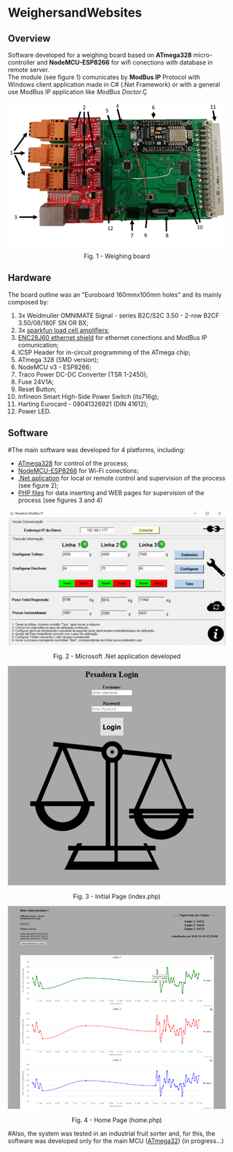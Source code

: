 # WeighersandWebsites
## Overview
Software developed for a weighing board based on **ATmega328** micro-controller and **NodeMCU-ESP8266** for wifi conections with database in remote server.<br/> 
The module (see figure 1) comunicates by **ModBus IP** Protocol with Windows client application made in C# (.Net Framework) or with a general use ModBus IP application like _ModBus Doctor_.&Ccedil;

<p align="center"> 
<img src="imagens/placa_legend.PNG" width="600px">
 <figcaption> <p align="center">Fig. 1 - Weighing board </p></figcaption>
 </p>

## Hardware
The board outline was an "Euroboard 160mmx100mm holes" and its mainly composed by: 
1. 3x Weidmuller OMNIMATE Signal - series B2C/S2C 3.50 - 2-row B2CF 3.50/08/180F SN OR BX;
2. 3x [sparkfun load cell amplifiers](https://www.sparkfun.com/products/13879);
3. [ENC28J60  ethernet shield](https://www.banggood.com/Mini-W5100-Ethernet-Network-Module-Board-For-Arduino-p-982664.html?rmmds=buy&cur_warehouse=CN) for ethernet conections and ModBus IP comunication;
4. ICSP Header for in-circuit programming of the ATmega chip;
5. ATmega 328 (SMD version);
6. NodeMCU v3 - ESP8266;
7. Traco Power DC-DC Converter (TSR 1-2450);
8. Fuse 24V1A;
9. Reset Button;
10. Infineon Smart High-Side Power Switch (its716g);
11. Harting  Eurocard - 09041326921 (DIN 41612);
12. Power LED.

## Software
#The main software was developed for 4 platforms, including:
+ [ATmega328](https://github.com/joaolrc/WeighersandWebsites/blob/master/CODE/MCUs/weigher/atmega/atmega.ino) for control of the process; 
+ [NodeMCU-ESP8266](https://github.com/joaolrc/WeighersandWebsites/blob/master/CODE/MCUs/weigher/nodemcu/nodemcu.ino) for Wi-Fi conections;
+ [.Net aplication](https://github.com/joaolrc/WeighersandWebsites/blob/master/CODE/local_PC/CSapp_source/ModbusIP_weigher/frmStart.cs) for local or remote control and supervision of the process (see figure 2);
+ [PHP files](https://github.com/joaolrc/WeighersandWebsites/tree/master/CODE/local_PC/PHP_files) for data inserting and WEB pages for supervision of the process (see figures 3 and 4)

<p align="center"> 
<img src="imagens/pesadora_conectadov3.PNG" width="600px">
 <figcaption> <p align="center">Fig. 2 - Microsoft .Net application developed </p></figcaption>
 </p>

<p align="center"> 
<img src="imagens/index_page.PNG" width="600px">
 <figcaption> <p align="center">Fig. 3 - Initial Page (index.php) </p></figcaption>
 </p>

 <p align="center"> 
<img src="imagens/home_page.png" width="600px">
 <figcaption> <p align="center">Fig. 4 - Home Page (home.php) </p></figcaption>
 </p>


#Also, the system was tested in an industrial fruit sorter and, for this, the software was developed only for the main MCU ([ATmega32](https://github.com/joaolrc/WeighersandWebsites/blob/master/CODE/MCUs/sorter_test/atmega/sorter_test.ino))
(in progress...)
